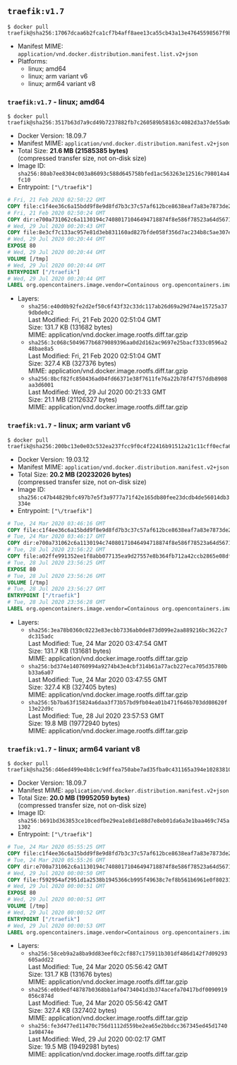 ## `traefik:v1.7`

```console
$ docker pull traefik@sha256:17067dcaa6b2fca1cf7b4aff8aee13ca55cb43a13e47645598567f9bd09ec128
```

-	Manifest MIME: `application/vnd.docker.distribution.manifest.list.v2+json`
-	Platforms:
	-	linux; amd64
	-	linux; arm variant v6
	-	linux; arm64 variant v8

### `traefik:v1.7` - linux; amd64

```console
$ docker pull traefik@sha256:3517b63d7a9cd49b7237882fb7c260589b58163c4082d3a37de55a0d93311718
```

-	Docker Version: 18.09.7
-	Manifest MIME: `application/vnd.docker.distribution.manifest.v2+json`
-	Total Size: **21.6 MB (21585385 bytes)**  
	(compressed transfer size, not on-disk size)
-	Image ID: `sha256:80ab7ee8304c003a86093c588d645758bfed1ac563263e12516c798014a4fc10`
-	Entrypoint: `["\/traefik"]`

```dockerfile
# Fri, 21 Feb 2020 02:50:22 GMT
COPY file:c1f4ee36c6a15bdd9f8e9d8fd7b3c37c57af612bce8638eaf7a83e7873de24cb in /etc/ssl/certs/ 
# Fri, 21 Feb 2020 02:50:24 GMT
COPY dir:e700a731062c6a1130194c74080171046494718874f8e586f78523a64d56715c in /usr/share/ 
# Wed, 29 Jul 2020 00:20:43 GMT
COPY file:8e3cf7c133ac957e81d3eb831160ad827bfde058f356d7ac234b8c5ae307e37a in / 
# Wed, 29 Jul 2020 00:20:44 GMT
EXPOSE 80
# Wed, 29 Jul 2020 00:20:44 GMT
VOLUME [/tmp]
# Wed, 29 Jul 2020 00:20:44 GMT
ENTRYPOINT ["/traefik"]
# Wed, 29 Jul 2020 00:20:44 GMT
LABEL org.opencontainers.image.vendor=Containous org.opencontainers.image.url=https://traefik.io org.opencontainers.image.title=Traefik org.opencontainers.image.description=A modern reverse-proxy org.opencontainers.image.version=v1.7.26 org.opencontainers.image.documentation=https://docs.traefik.io
```

-	Layers:
	-	`sha256:e40d0b92fe2d2ef50c6f43f32c33dc117ab26d69a29d74ae15725a379dbde0c2`  
		Last Modified: Fri, 21 Feb 2020 02:51:04 GMT  
		Size: 131.7 KB (131682 bytes)  
		MIME: application/vnd.docker.image.rootfs.diff.tar.gzip
	-	`sha256:3c068c5049677b6879089396aa0d2d162ac9697e25bacf333c0596a248bae8a5`  
		Last Modified: Fri, 21 Feb 2020 02:51:04 GMT  
		Size: 327.4 KB (327376 bytes)  
		MIME: application/vnd.docker.image.rootfs.diff.tar.gzip
	-	`sha256:8bcf82fc850436ad04fd66371e38f7611fe76a22b78f47f57ddb8908aa3d6001`  
		Last Modified: Wed, 29 Jul 2020 00:21:33 GMT  
		Size: 21.1 MB (21126327 bytes)  
		MIME: application/vnd.docker.image.rootfs.diff.tar.gzip

### `traefik:v1.7` - linux; arm variant v6

```console
$ docker pull traefik@sha256:200bc13e0e03c532ea237fcc9f0c4f22416b91512a21c11cff0ecfa61a75d1f4
```

-	Docker Version: 19.03.12
-	Manifest MIME: `application/vnd.docker.distribution.manifest.v2+json`
-	Total Size: **20.2 MB (20232026 bytes)**  
	(compressed transfer size, not on-disk size)
-	Image ID: `sha256:c47b44829bfc497b7e5f3a9777a71f42e165db80fee23dcdb4de56014db3334e`
-	Entrypoint: `["\/traefik"]`

```dockerfile
# Tue, 24 Mar 2020 03:46:16 GMT
COPY file:c1f4ee36c6a15bdd9f8e9d8fd7b3c37c57af612bce8638eaf7a83e7873de24cb in /etc/ssl/certs/ 
# Tue, 24 Mar 2020 03:46:17 GMT
COPY dir:e700a731062c6a1130194c74080171046494718874f8e586f78523a64d56715c in /usr/share/ 
# Tue, 28 Jul 2020 23:56:22 GMT
COPY file:a02ffe991352ee1f8abb077135ea9d27557e8b364fb712a42ccb2865e08df3cc in / 
# Tue, 28 Jul 2020 23:56:25 GMT
EXPOSE 80
# Tue, 28 Jul 2020 23:56:26 GMT
VOLUME [/tmp]
# Tue, 28 Jul 2020 23:56:27 GMT
ENTRYPOINT ["/traefik"]
# Tue, 28 Jul 2020 23:56:28 GMT
LABEL org.opencontainers.image.vendor=Containous org.opencontainers.image.url=https://traefik.io org.opencontainers.image.title=Traefik org.opencontainers.image.description=A modern reverse-proxy org.opencontainers.image.version=v1.7.26 org.opencontainers.image.documentation=https://docs.traefik.io
```

-	Layers:
	-	`sha256:3ea78b0360c0223e83ecbb7336ab0de873d099e2aa889216bc3622c7dc315adc`  
		Last Modified: Tue, 24 Mar 2020 03:47:54 GMT  
		Size: 131.7 KB (131681 bytes)  
		MIME: application/vnd.docker.image.rootfs.diff.tar.gzip
	-	`sha256:bd374e140760994a9274b43e4cbf314b61a77acb227eca705d35780bb33a6a07`  
		Last Modified: Tue, 24 Mar 2020 03:47:55 GMT  
		Size: 327.4 KB (327405 bytes)  
		MIME: application/vnd.docker.image.rootfs.diff.tar.gzip
	-	`sha256:5b7ba63f15824a6daa3f73b57bd9fb04ea01b471f646b703dd08620f13e22d9c`  
		Last Modified: Tue, 28 Jul 2020 23:57:53 GMT  
		Size: 19.8 MB (19772940 bytes)  
		MIME: application/vnd.docker.image.rootfs.diff.tar.gzip

### `traefik:v1.7` - linux; arm64 variant v8

```console
$ docker pull traefik@sha256:d46ed499e4b8c1c9dffea750abe7ad35fba0c431165a394e10283810d33b8d29
```

-	Docker Version: 18.09.7
-	Manifest MIME: `application/vnd.docker.distribution.manifest.v2+json`
-	Total Size: **20.0 MB (19952059 bytes)**  
	(compressed transfer size, not on-disk size)
-	Image ID: `sha256:b691bd363853ce10cedfbe29ea1e8d1e88d7e8eb01da6a3e1baa469c745a1302`
-	Entrypoint: `["\/traefik"]`

```dockerfile
# Tue, 24 Mar 2020 05:55:25 GMT
COPY file:c1f4ee36c6a15bdd9f8e9d8fd7b3c37c57af612bce8638eaf7a83e7873de24cb in /etc/ssl/certs/ 
# Tue, 24 Mar 2020 05:55:26 GMT
COPY dir:e700a731062c6a1130194c74080171046494718874f8e586f78523a64d56715c in /usr/share/ 
# Wed, 29 Jul 2020 00:00:50 GMT
COPY file:f592954af2951d1a2538b1945366cb995f49638c7ef8b561b6961e0f8023197a in / 
# Wed, 29 Jul 2020 00:00:51 GMT
EXPOSE 80
# Wed, 29 Jul 2020 00:00:51 GMT
VOLUME [/tmp]
# Wed, 29 Jul 2020 00:00:52 GMT
ENTRYPOINT ["/traefik"]
# Wed, 29 Jul 2020 00:00:53 GMT
LABEL org.opencontainers.image.vendor=Containous org.opencontainers.image.url=https://traefik.io org.opencontainers.image.title=Traefik org.opencontainers.image.description=A modern reverse-proxy org.opencontainers.image.version=v1.7.26 org.opencontainers.image.documentation=https://docs.traefik.io
```

-	Layers:
	-	`sha256:58ceb9a2a8ba9dd83eef0c2cf887c175911b301df486d142f7d09293605add22`  
		Last Modified: Tue, 24 Mar 2020 05:56:42 GMT  
		Size: 131.7 KB (131676 bytes)  
		MIME: application/vnd.docker.image.rootfs.diff.tar.gzip
	-	`sha256:e0b9edf48787b0368bb1af04734041d3b374acefa70417bdf0090919056c874d`  
		Last Modified: Tue, 24 Mar 2020 05:56:42 GMT  
		Size: 327.4 KB (327402 bytes)  
		MIME: application/vnd.docker.image.rootfs.diff.tar.gzip
	-	`sha256:fe3d477ed11470c756d1112d559be2ea65e2bbdcc367345ed45d17401a98474e`  
		Last Modified: Wed, 29 Jul 2020 00:02:17 GMT  
		Size: 19.5 MB (19492981 bytes)  
		MIME: application/vnd.docker.image.rootfs.diff.tar.gzip

